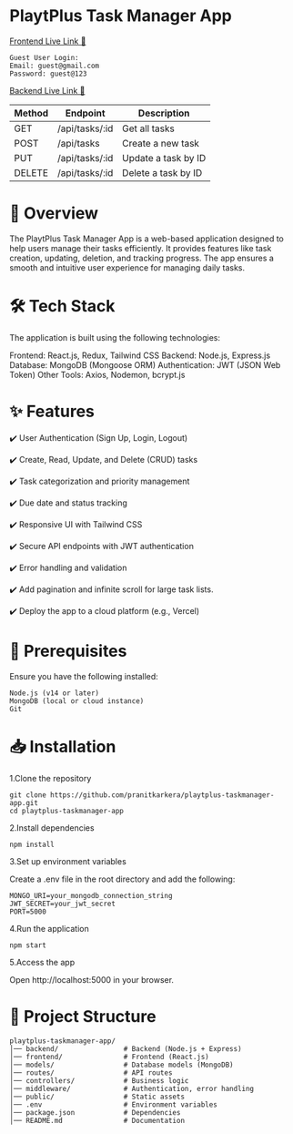 # PlaytPlus Task Manager App

[Frontend Live Link 🔗](https://playtplus-taskmanager-frontend.vercel.app/login)
```
Guest User Login:
Email: guest@gmail.com
Password: guest@123
```
[Backend Live Link 🔗](https://playtplus-taskmanager-backend.vercel.app/)

| Method | Endpoint | Description |
|----------|----------|----------|
| GET | /api/tasks/:id | Get all tasks |
| POST | /api/tasks | Create a new task |
| PUT | /api/tasks/:id | Update a task by ID |
| DELETE | /api/tasks/:id | Delete a task by ID |

# 🚀 Overview
The PlaytPlus Task Manager App is a web-based application designed to help users manage their tasks efficiently. It provides features like task creation, updating, deletion, and tracking progress. The app ensures a smooth and intuitive user experience for managing daily tasks.

# 🛠 Tech Stack
The application is built using the following technologies:

Frontend: React.js, Redux, Tailwind CSS
Backend: Node.js, Express.js
Database: MongoDB (Mongoose ORM)
Authentication: JWT (JSON Web Token)
Other Tools: Axios, Nodemon, bcrypt.js

# ✨ Features
✔️ User Authentication (Sign Up, Login, Logout)

✔️ Create, Read, Update, and Delete (CRUD) tasks

✔️ Task categorization and priority management

✔️ Due date and status tracking

✔️ Responsive UI with Tailwind CSS

✔️ Secure API endpoints with JWT authentication

✔️ Error handling and validation

✔️ Add pagination and infinite scroll for large task lists.

✔️ Deploy the app to a cloud platform (e.g., Vercel)

# 🔧 Prerequisites
Ensure you have the following installed:
```
Node.js (v14 or later)
MongoDB (local or cloud instance)
Git
```
# 📥 Installation

1.Clone the repository
```
git clone https://github.com/pranitkarkera/playtplus-taskmanager-app.git
cd playtplus-taskmanager-app
```
2.Install dependencies
```
npm install
```
3.Set up environment variables

Create a .env file in the root directory and add the following:
```
MONGO_URI=your_mongodb_connection_string
JWT_SECRET=your_jwt_secret
PORT=5000
```
4.Run the application
```
npm start
```
5.Access the app

Open http://localhost:5000 in your browser.

# 📂 Project Structure

```
playtplus-taskmanager-app/
│── backend/                # Backend (Node.js + Express)
│── frontend/               # Frontend (React.js)
│── models/                 # Database models (MongoDB)
│── routes/                 # API routes
│── controllers/            # Business logic
│── middleware/             # Authentication, error handling
│── public/                 # Static assets
│── .env                    # Environment variables
│── package.json            # Dependencies
│── README.md               # Documentation
```
